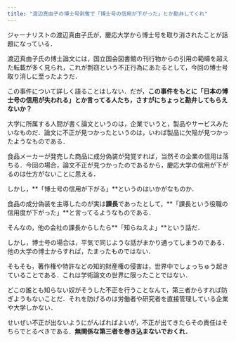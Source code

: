 ```yaml
---
title: "渡辺真由子の博士号剥奪で「博士号の信用が下がった」とか勘弁してくれ"
---
```


ジャーナリストの渡辺真由子氏が，慶応大学から博士号を取り消されたことが話題になっている．

<div class="blogcard"></div>

渡辺真由子氏の博士論文には，国立国会図書館の刊行物からの引用の範疇を超えた転載が多く見られ，これが剽窃という不正行為にあたるとして，今回の博士号取り消しに至ったようだ．

この事件について詳しく語ることはしない．だが，**この事件をもとに「日本の博士号の信用が失われる」とか言ってる人たち，さすがにちょっと勘弁してもらえないか？**

大学に所属する人間が書く論文というのは，企業でいうと，製品やサービスみたいなものだ．論文に不正が見つかったというのは，いわば製品に欠陥が見つかったようなものである．

食品メーカーが発売した商品に成分偽装が発覚すれば，当然その企業の信用は落ちる．今回の場合，論文不正が見つかったのであるから，慶応大学の信用が下がるのは仕方がないことに思える．

しかし，**「博士号の信用が下がる」**というのはいかがなものか．

食品の成分偽装を主導したのが実は**課長**であったとして，**「課長という役職の信用度が下がった」**と言ってるようなものである．

そんなの，他の会社の課長からしたら**「知らねえよ」**という話だ．

しかし，博士号の場合は，平気で同じような話がまかり通ってしまうのである．他の大学の博士からすれば，たまったものではない．

そもそも，著作権や特許などの知的財産権の侵害は，世界中でしょっちゅう起きていることである．これは学術論文の世界に限ったことではない．

どこの誰とも知らない奴がそうした不正を行うことなんて，第三者からすれば防ぎようもないことだ．それを防げるのは労働者や研究者を直接管理している企業や大学しかない．

せいぜい不正が出ないようにがんばればよいが，不正が出てきたらその責任はそちらでとるべきである．**無関係な第三者を巻き込まないでおくれ．**

<figure></figure>